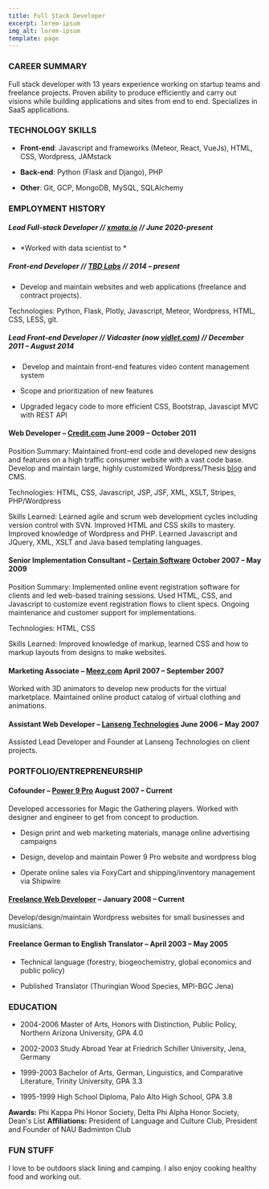 ```yaml
---
title: Full Stack Developer
excerpt: lorem-ipsum
img_alt: lorem-ipsum
template: page
---
```

### CAREER SUMMARY

Full stack developer with 13 years experience working on startup teams and freelance projects.  Proven ability to produce efficiently and carry out visions while building applications and sites from end to end.  Specializes in SaaS applications.

### TECHNOLOGY SKILLS

*   **Front-end**: Javascript and frameworks (Meteor, React, VueJs), HTML, CSS, Wordpress, JAMstack

*   **Back-end**: Python (Flask and Django), PHP

*   **Other**: Git, GCP, MongoDB, MySQL, SQLAlchemy

### EMPLOYMENT HISTORY

##### Lead Full-stack Developer // [xmata.io](https://xmata.io) // *June 2020-present*

*   *Worked with data scientist to *

##### Front-end Developer // [TBD Labs](https://tbdlabs.net/) // 2014 – present

*   Develop and maintain websites and web applications (freelance and contract projects).

Technologies: Python, Flask, Plotly, Javascript, Meteor, Wordpress, HTML, CSS, LESS, git.

##### Lead Front-end Developer // Vidcaster (now [vidlet.com](http://vidlet.com)) // December 2011 – August 2014

*    Develop and maintain front-end features video content management system

*    Scope and prioritization of new features

*   Upgraded legacy code to more efficient CSS, Bootstrap, Javascipt MVC with REST API

#### Web Developer – [Credit.com](http://www.credit.com) June 2009 – October 2011

Position Summary: Maintained front-end code and developed new designs and features on a high traffic consumer website with a vast code base. Develop and maintain large, highly customized Wordpress/Thesis [blog](http://www.credit.com/blog) and CMS.

Technologies: HTML, CSS, Javascript, JSP, JSF, XML, XSLT, Stripes, PHP/Wordpress

Skills Learned: Learned agile and scrum web development cycles including version control with SVN. Improved HTML and CSS skills to mastery. Improved knowledge of Wordpress and PHP. Learned Javascript and JQuery, XML, XSLT and Java based templating languages.

#### Senior Implementation Consultant – [Certain Software](http://certainsoftware.com) October 2007 – May 2009

Position Summary: Implemented online event registration software for clients and led web-based training sessions. Used HTML, CSS, and Javascript to customize event registration flows to client specs. Ongoing maintenance and customer support for implementations.

Technologies: HTML, CSS

Skills Learned: Improved knowledge of markup, learned CSS and how to markup layouts from designs to make websites.

#### Marketing Associate – [Meez.com](http://meez.com) April 2007 – September 2007

Worked with 3D animators to develop new products for the virtual marketplace. Maintained online product catalog of virtual clothing and animations.

#### Assistant Web Developer – [Lanseng Technologies](http://lanseng.com) June 2006 – May 2007

Assisted Lead Developer and Founder at Lanseng Technologies on client projects.

### PORTFOLIO/ENTREPRENEURSHIP

#### Cofounder – [Power 9 Pro](http://power9pro.com) August 2007 – Current

Developed accessories for Magic the Gathering players. Worked with designer and engineer to get from concept to production.

*   Design print and web marketing materials, manage online advertising campaigns

*   Design, develop and maintain Power 9 Pro website and wordpress blog

*   Operate online sales via FoxyCart and shipping/inventory management via Shipwire

#### [Freelance Web Developer](http://adriamooney.com/portfolio/) – January 2008 – Current

Develop/design/maintain Wordpress websites for small businesses and musicians.

#### Freelance German to English Translator – April 2003 – May 2005

*   Technical language (forestry, biogeochemistry, global economics and public policy)

*   Published Translator (Thuringian Wood Species, MPI-BGC Jena)

### EDUCATION

*   2004-2006 Master of Arts, Honors with Distinction, Public Policy, Northern Arizona University, GPA 4.0

*   2002-2003 Study Abroad Year at Friedrich Schiller University, Jena, Germany

*   1999-2003 Bachelor of Arts, German, Linguistics, and Comparative Literature, Trinity University, GPA 3.3

*   1995-1999 High School Diploma, Palo Alto High School, GPA 3.8

**Awards:** Phi Kappa Phi Honor Society, Delta Phi Alpha Honor Society, Dean's List
**Affiliations:** President of Language and Culture Club, President and Founder of NAU Badminton Club

### FUN STUFF

I love to be outdoors slack lining and camping. I also enjoy cooking healthy food and working out.
